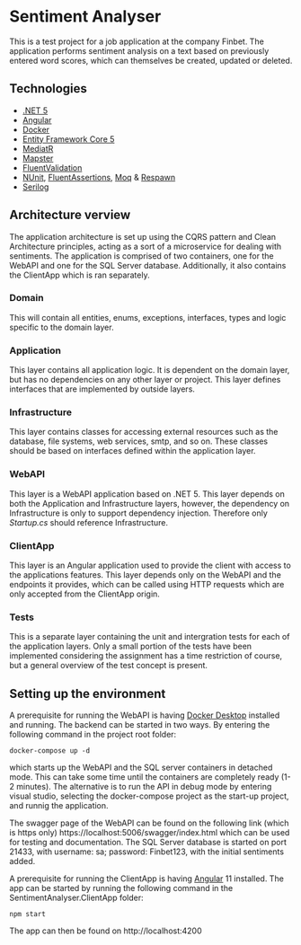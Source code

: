﻿ # Sentiment Analyser

This is a test project for a job application at the company Finbet. The application performs sentiment analysis on a text based on previously entered word scores, which can themselves be created, updated or deleted. 

## Technologies

* [.NET 5](https://dotnet.microsoft.com/download/dotnet/5.0)
* [Angular](https://angular.io/)
* [Docker](https://www.docker.com/)
* [Entity Framework Core 5](https://docs.microsoft.com/en-us/ef/core/)
* [MediatR](https://github.com/jbogard/MediatR)
* [Mapster](https://github.com/MapsterMapper/Mapster)
* [FluentValidation](https://fluentvalidation.net/)
* [NUnit](https://nunit.org/), [FluentAssertions](https://fluentassertions.com/), [Moq](https://github.com/moq) & [Respawn](https://github.com/jbogard/Respawn)
* [Serilog](https://serilog.net/)

## Architecture verview

The application architecture is set up using the CQRS pattern and Clean Architecture principles, acting as a sort of a microservice for dealing with sentiments. The application is comprised of two containers, one for the WebAPI and one for the SQL Server database. Additionally, it also contains the ClientApp which is ran separately.

### Domain

This will contain all entities, enums, exceptions, interfaces, types and logic specific to the domain layer.

### Application

This layer contains all application logic. It is dependent on the domain layer, but has no dependencies on any other layer or project. This layer defines interfaces that are implemented by outside layers.

### Infrastructure

This layer contains classes for accessing external resources such as the database, file systems, web services, smtp, and so on. These classes should be based on interfaces defined within the application layer.

### WebAPI

This layer is a WebAPI application based on .NET 5. This layer depends on both the Application and Infrastructure layers, however, the dependency on Infrastructure is only to support dependency injection. Therefore only *Startup.cs* should reference Infrastructure.

### ClientApp

This layer is an Angular application used to provide the client with access to the applications features. This layer depends only on the WebAPI and the endpoints it provides, which can be called using HTTP requests which are only accepted from the ClientApp origin. 

### Tests

This is a separate layer containing the unit and intergration tests for each of the application layers. Only a small portion of the tests have been implemented considering the assignment has a time restriction of course, but a general overview of the test concept is present.

## Setting up the environment

A prerequisite for running the WebAPI is having [Docker Desktop](https://www.docker.com/products/docker-desktop) installed and running. The backend can be started in two ways. By entering the following command in the project root folder:

```
docker-compose up -d
```
which starts up the WebAPI and the SQL server containers in detached mode. This can take some time until the containers are completely ready (1-2 minutes). The alternative is to run the API in debug mode by entering visual studio, selecting the docker-compose project as the start-up project, and runnig the application. 

The swagger page of the WebAPI can be found on the following link (which is https only) https://localhost:5006/swagger/index.html which can be used for testing and documentation. The SQL Server database is started on port 21433, with username: sa; password: Finbet123, with the initial sentiments added.

A prerequisite for running the ClientApp is having [Angular](https://angular.io/guide/setup-local) 11 installed. The app can be started by running the following command in the SentimentAnalyser.ClientApp folder:

```
npm start
```
The app can then be found on http://localhost:4200